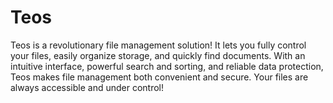 # Teos
Teos is a revolutionary file management solution! It lets you fully control your files, easily organize storage, and quickly find documents. With an intuitive interface, powerful search and sorting, and reliable data protection, Teos makes file management both convenient and secure. Your files are always accessible and under control!
